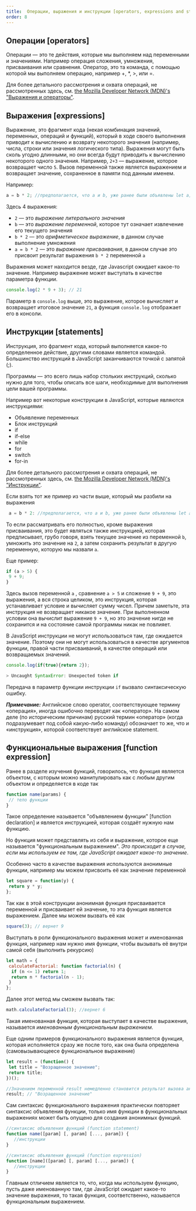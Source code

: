 ```yaml
---
title:  Операции, выражения и инструкции [operators, expressions and statements]
order: 8
---
```


## Операции [operators]

Операции — это те действия, которые мы выполняем над переменными и значениями. Например операция сложения, умножения, присваивания или сравнения. Оператор, это та команда, с помощью которой мы выполняем операцию, например +, \*, >, или =.

Для более детального рассмотрения и охвата операций, не рассмотренных здесь, см. [the Mozilla Developer Network (MDN)'s "Выражения и операторы"](https://developer.mozilla.org/ru/docs/Web/JavaScript/Guide/Expressions_and_Operators).

## Выражения [expressions]

Выражение, это фрагмент кода (некая комбинация значений, переменных, операций и функций), который в ходе своего выполнения приводит к вычислению и возврату некоторого значения (например, числа, строки или значения логического типа). Выражения могут быть сколь угодно длинными, но они всегда будут приводить к вычислению некоторого одного значения.
Например, `2+3` — выражение, которое возвращает число `5`. Вызов переменной также является выражением и возвращает значение, сохраненное в памяти под данным именем.

Например:

```javascript
a = b * 2; //предполагается, что a и b, уже ранее были объявлены let a; let b=3;
```

Здесь 4 выражения:

- `2` — это _выражение литерального значения_
- `b` — это _выражение переменной_, которое тут означает извлечение его текущего значения
- `b * 2` — это _арифметическое выражение_, в данном случае выполнение умножения
- `a = b * 2` — это _выражение присваивания_, в данном случае это присвоит результат выражения `b * 2` переменной `a`

Выражения может находится везде, где Javascript ожидает какое-то значение. Например выражение может выступать в качестве параметра функции.

```javascript
console.log(2 * 9 + 3); // 21
```

Параметр в `console.log` выше, это выражение, которое вычисляет и возвращает итоговое значение `21`, а функция `console.log` отображает его в консоли.

## Инструкции [statements]

Инструкция, это фрагмент кода, который выполняется какое-то определенное действие, другими словами является командой. Большинство инструкций в JavaScript заканчиваются точкой с запятой (;).

Программы — это всего лишь набор стольких инструкций, сколько нужно для того, чтобы описать все шаги, необходимые для выполнения цели вашей программы.

Например вот некоторые конструкции в JavaScript, которые являются инструкциями:

- Объявление переменных
- Блок инструкций
- if
- if-else
- while
- for
- switch
- for-in

Для более детального рассмотрения и охвата операций, не рассмотренных здесь, см. [the Mozilla Developer Network (MDN)'s "Инструкции"](https://developer.mozilla.org/ru/docs/Web/JavaScript/Reference/Statements).

Если взять тот же пример из части выше, который мы разбили на выражения

```javascript
 a = b * 2: //предполагается, что a и b, уже ранее были объявлены let a; let b=3;
```

То если рассматривать его полностью, кроме выражения присваивания, это будет являться также инструкцией, которая предписывает, грубо говоря, взять текущее значение из переменной `b`, умножить это значение на `2`, а затем сохранить результат в другую переменную, которую мы назвали `a`.

Еще пример:

```javascript
if (a > 5) {
 9 + 9;
}
```

Здесь вызов переменной `а` , сравнение `a > 5` и сложение `9 + 9`, это выражения, а вся строка целиком, это инструкция, которая устанавливает условие и вычисляет сумму чисел. Причем заметьте, эта инструкция не возвращает никакое значение. При выполненном условии она вычислит выражение `9 + 9`, но это значение нигде не сохранится и на состояние самой программы никак не повлияет.

В JavaScript инструкции не могут использоваться там, где ожидается значение. Поэтому они не могут использоваться в качестве аргументов функции, правой части присваиваний, в качестве операций или возвращаемых значений.

```javascript
console.log(if(true){return 2});

> Uncaught SyntaxError: Unexpected token if
```

Передача в параметр функции инструкции `if` вызвало синтаксическую ошибку.

**_Примечание:_** Английское слово operator, соответствующее термину «операция», иногда ошибочно переводят как «оператор». На самом деле (по историческим причинам) русский термин «оператор» (когда подразумевает под собой какую-либо команду) обозначает то же, что и «инструкция», которой соответствует английское statement.

## Функциональные выражения [function expression]

Ранее в разделе изучения функций, говорилось, что функция является объектом, с которым можно манипулировать как с любым другим объектом и определяется в коде так

```javascript
function name(params) {
 // тело функции
}
```

Такое определение называется "объявлением функции" [function declaration] и является инструкцией, которая создаёт нужную нам функцию.

Но функция может представлять из себя и выражение, которое еще называется "функциональным выражением". _Это происходит в случае, если мы используем ее там, где JavaScript ожидает какое-то значение_.

Особенно часто в качестве выражения используются анонимные функции, например мы можем присвоить её как значение переменной

```javascript
let square = function(y) {
 return y * y;
};
```

Так как в этой конструкции анонимная функция присваивается переменной и присваивает ей значение, то эта функция является выражением. Далее мы можем вызвать её как

```javascript
square(3); // вернет 9
```

Выступать в роли функционального выражения может и именованная функция, например нам нужно имя функции, чтобы вызывать её внутри самой себя (выполнить рекурсию)

```javascript
let math = {
 calculateFactorial: function factorial(n) {
  if (n <= 1) return 1;
  return n * factorial(n - 1);
 }
};
```

Далее этот метод мы сможем вызвать так:

```javascript
math.calculateFactorial(3); //вернет 6
```

Такая именованная функция, которая выступает в качестве выражения, называется _именованным функциональным выражением_.

Еще одним примеров функционального выражения является функция, которая исполняется сразу же после того, как она была определена (самовызывающеесе функциональное выражение)

```javascript
let result = (function() {
 let title = "Возращенное значение";
 return title;
})();

//Значением переменной result немедленно становится результат вызова анонимной функции
result; // "Возращенное значение"
```

Сам синтаксис функционального выражения практически повторяет синтаксис объявления функции, только имя функции в функциональных выражениях может быть опущено для создания анонимных функций.

```javascript
//синтаксис объявления функций (function statement)
function name([param] [, param] [..., param]) {
   //инструкции
}

//синтаксис объявления функций (function expression)
function [name]([param] [, param] [..., param]) {
   //инструкции
}
```

Главным отличием является то, что, когда мы используем функцию, пусть даже именованную там, где JavaScript ожидает какое-то значение выражения, то такая функция, соответственно, называется функциональным выражением.

